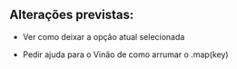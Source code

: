 ## Alterações previstas:


- Ver como deixar a opção atual selecionada

- Pedir ajuda para o Vinão de como arrumar o .map(key)
